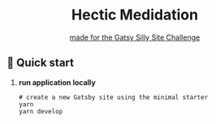 <h1 align="center">
  Hectic Medidation
</h1>
<p align="center">
  <a href="https://www.gatsbyjs.com/silly-site-challenge/">
    made for the Gatsy Silly Site Challenge
  </a>
</p>

## 🚀 Quick start

1.  **run application locally**

    ```shell
    # create a new Gatsby site using the minimal starter
    yarn
    yarn develop
    ```
